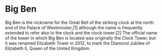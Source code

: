 # Big Ben

Big Ben is the nickname for the Great Bell of the striking clock at the north end of the Palace of Westminster,[1] although the name is frequently extended to refer also to the clock and the clock tower.[2] The official name of the tower in which Big Ben is located was originally the Clock Tower, but it was renamed Elizabeth Tower in 2012, to mark the Diamond Jubilee of Elizabeth II, Queen of the United Kingdom.